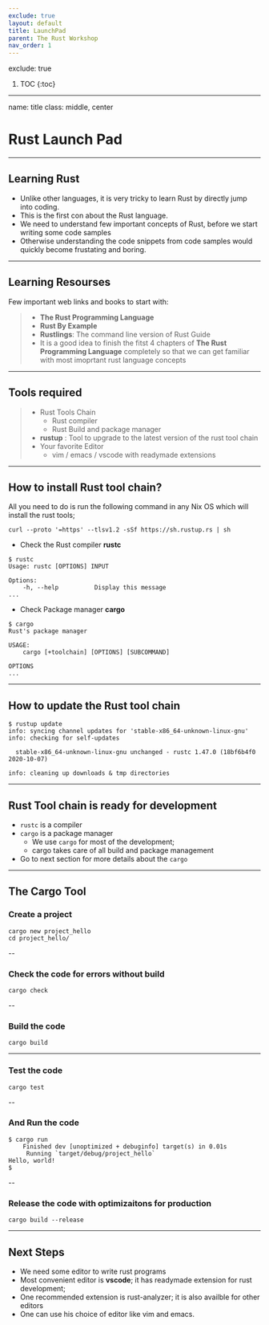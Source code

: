 ```yaml
---
exclude: true
layout: default
title: LaunchPad
parent: The Rust Workshop
nav_order: 1
---
```


exclude: true
1. TOC
{:toc}

---

name: title
class: middle, center
# Rust Launch Pad

---

## Learning Rust
* Unlike other languages, it is very tricky to learn Rust by directly jump into coding.
* This is the first con about the Rust language.
* We need to understand few important concepts of Rust, before we start writing some code samples
* Otherwise understanding the code snippets from code samples would quickly become frustating and boring. 

---

## Learning Resourses
Few important web links and books to start with:
> * **The Rust Programming Language**
> * **Rust By Example**
> * **Rustlings**: The command line version of Rust Guide
> * It is a good idea to finish the fitst 4 chapters of **The Rust Programming Language** completely so that we can get familiar with most imoprtant rust language concepts

---

## Tools required
> * Rust Tools Chain
>   * Rust compiler
>   * Rust Build and package manager
> * **rustup** : Tool to upgrade to the latest version of the rust tool chain
> * Your favorite Editor
>   * vim / emacs / vscode with readymade extensions 

---

## How to install Rust tool chain?
All you need to do is run the following command in any Nix OS which will install the rust tools; 

```
curl --proto '=https' --tlsv1.2 -sSf https://sh.rustup.rs | sh
```

* Check the Rust compiler **rustc**

```
$ rustc
Usage: rustc [OPTIONS] INPUT

Options:
    -h, --help          Display this message
...

```

* Check Package manager **cargo**

```
$ cargo
Rust's package manager

USAGE:
    cargo [+toolchain] [OPTIONS] [SUBCOMMAND]

OPTIONS
...
```

---

## How to update the Rust tool chain

```
$ rustup update
info: syncing channel updates for 'stable-x86_64-unknown-linux-gnu'
info: checking for self-updates

  stable-x86_64-unknown-linux-gnu unchanged - rustc 1.47.0 (18bf6b4f0 2020-10-07)

info: cleaning up downloads & tmp directories
```
---

## Rust Tool chain is ready for development
* `rustc` is a compiler
* `cargo` is a package manager
   * We use `cargo` for most of the development;
   * cargo takes care of all build and package management 
* Go to next section for more details about the `cargo`

---

## The Cargo Tool

### Create a project
```
cargo new project_hello
cd project_hello/
```
--

### Check the code for errors without build
```
cargo check
```
--

### Build the code
```
cargo build
```
---

### Test the code
```
cargo test
```
--

### And Run the code
```
$ cargo run
    Finished dev [unoptimized + debuginfo] target(s) in 0.01s
     Running `target/debug/project_hello`
Hello, world!
$
```
--

### Release the code with optimizaitons for production
```
cargo build --release
```
---

## Next Steps
* We need some editor to write rust programs
* Most convenient editor is **vscode**; it has readymade extension for rust development;
* One recommended extension is rust-analyzer; it is also availble for other editors
* One can use his choice of editor like vim and emacs.

